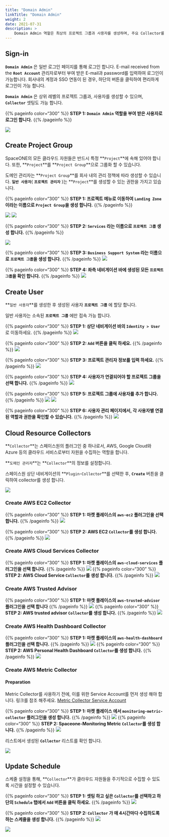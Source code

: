 ```yaml
---
title: "Domain Admin"
linkTitle: "Domain Admin"
weight: 2
date: 2021-07-31
description: >
    Domain Admin 역할은 최상의 프로젝트 그룹과 사용자를 생성하며, 주요 Collector를 셋팅 합니다. 
---
```


## Sign-in

**`Domain Admin`** 은 일반 로그인 페이지를 통해 로그인 합니다. E-mail received from the **`Root Account`** 관리자로부터 부여 받은 E-mail과 password를 입력하여 로그인이 가능합니다. 회사내의 계정과 SSO 연동이 된 경우, 하단의 버튼을 클릭하여 편리하게 로그인이 가능 합니다. 

**`Domain Admin`** 은 상위 레벨의 프로젝트 그룹과, 사용자를 생성할 수 있으며, **`Collector`** 셋팅도 가능 합니다. 

{{% pageinfo color=“300” %}}
**STEP 1: `Domain Admin` 역할을 부여 받은 사용자로 로그인 합니다.**
{{% /pageinfo %}}

![](/ko/docs/guides_v1/getting_started/domain-admin_img/Domain-Admin_image_01.png)

## Create Project Group

SpaceONE의 모든 클라우드 자원들은 반드시 특정 **`Project`**에 속해 있어야 합니다. 또한, **`Project`**를 **`Project Group`**으로 그룹화 할 수 있습니다. 

도메인 관리자는 **`Project Group`**를 회사 내의 관리 정책에 따라 생성할 수 있습니다.
**`일반 사용자`**( **`프로젝트 관리자`** )는 **`Project`**를 생성할 수 있는 권한을 가지고 있습니다.

{{% pageinfo color=“300” %}}
**STEP 1: 프로젝트 메뉴로 이동하여 `Landing Zone` 이라는 이름으로 `Project Group`을 생성 합니다.**
{{% /pageinfo %}}


![](/ko/docs/guides_v1/getting_started/domain-admin_img/Domain-Admin_image_02.png)
![](/ko/docs/guides_v1/getting_started/domain-admin_img/Domain-Admin_image_03.png)

{{% pageinfo color=“300” %}}
**STEP 2: `Services` 라는 이름으로 `프로젝트 그룹` 생성 합니다.**
{{% /pageinfo %}}

![](/ko/docs/guides_v1/getting_started/domain-admin_img/Domain-Admin_image_04.png)

{{% pageinfo color=“300” %}}
**STEP 3: `Business Support System` 라는 이름으로 `프로젝트 그룹`을 생성 합니다.**
{{% /pageinfo %}}
![](/ko/docs/guides_v1/getting_started/domain-admin_img/Domain-Admin_image_05.png)

{{% pageinfo color=“300” %}}
**STEP 4: 좌측 네비게이션 바에 생성된 모든 `프로젝트 그룹`을 확인 합니다.**
{{% /pageinfo %}}
![](/ko/docs/guides_v1/getting_started/domain-admin_img/Domain-Admin_image_06.png)

## Create User

**`일반 사용자`**를 생성한 후 생성된 사용자 **`프로젝트 그룹`** 에 할당 합니다.

일반 사용자는 소속된 **`프로젝트 그룹`** 에만 접속 가능 합니다.

{{% pageinfo color=“300” %}}
**STEP 1: 상단 네비게이션 바의 `Identity > User`** 로 이동하세요.
{{% /pageinfo %}}
![](/ko/docs/guides_v1/getting_started/domain-admin_img/Domain-Admin_image_07.png)

{{% pageinfo color=“300” %}}
**STEP 2: `Add` 버튼을 클릭 하세요.** 
{{% /pageinfo %}}
![](/ko/docs/guides_v1/getting_started/domain-admin_img/Domain-Admin_image_08.png)

{{% pageinfo color=“300” %}}
**STEP 3: 프로젝트 관리자 정보를 입력 하세요.** 
{{% /pageinfo %}}
![](/ko/docs/guides_v1/getting_started/domain-admin_img/Domain-Admin_image_09.png)

{{% pageinfo color=“300” %}}
**STEP 4: 사용자가 연결되어야 할 프로젝트 그룹을 선택 합니다.**
{{% /pageinfo %}}
![](/ko/docs/guides_v1/getting_started/domain-admin_img/Domain-Admin_image_10.png)

{{% pageinfo color=“300” %}}
**STEP 5: 프로젝트 그룹에 사용자를 추가 합니다.**
{{% /pageinfo %}}
![](/ko/docs/guides_v1/getting_started/domain-admin_img/Domain-Admin_image_11.png)
![](/ko/docs/guides_v1/getting_started/domain-admin_img/Domain-Admin_image_12.png)

{{% pageinfo color=“300” %}}
**STEP 6: 사용자 관리 페이지에서, 각 사용자별 연결된 역할과 권한을 확인할 수 있습니다.**
{{% /pageinfo %}}
![](/ko/docs/guides_v1/getting_started/domain-admin_img/Domain-Admin_image_13.png)


## Cloud Resource Collectors

**`Collector`**는 스페이스원의 플러그인 중 하나로서, AWS, Google Cloud와 Azure 등의 클라우드 서비스로부터 자원을 수집하는 역할을 합니다.

**`도메인 관리자`**는 **`Collector`**의 정보를 설정합니다.

스페이스원 상단 네비게이션의 **`Plugin`-`Collector`**를 선택한 후, **`Create`** 버튼을 클릭하여 collector를 생성 합니다.

![](/ko/docs/guides_v1/getting_started/domain-admin_img/Domain-Admin_image_14.png)


### **Create AWS EC2 Collector**
{{% pageinfo color=“300” %}}
**STEP 1: 마켓 플레이스의 `aws-ec2` 플러그인을 선택 합니다.**
{{% /pageinfo %}}
![](/ko/docs/guides_v1/getting_started/domain-admin_img/Domain-Admin_image_15.png)

{{% pageinfo color=“300” %}}
**STEP 2: AWS EC2 `Collector`를 생성 합니다.**
{{% /pageinfo %}}
![](/ko/docs/guides_v1/getting_started/domain-admin_img/Domain-Admin_image_16.png)


### **Create AWS Cloud Services Collector**
{{% pageinfo color=“300” %}}
**STEP 1: 마켓 플레이스의 `aws-cloud-services` 플러그인을 선택 합니다.**
{{% /pageinfo %}}
![](/ko/docs/guides_v1/getting_started/domain-admin_img/Domain-Admin_image_17.png)
{{% pageinfo color=“300” %}}  
**STEP 2: AWS Cloud Service `Collector`를 생성 합니다.** 
{{% /pageinfo %}}
![](/ko/docs/guides_v1/getting_started/domain-admin_img/Domain-Admin_image_18.png)


### **Create AWS Trusted Advisor**
{{% pageinfo color=“300” %}}
**STEP 1: 마켓 플레이스의 `aws-trusted-advisor` 플러그인을 선택 합니다**
{{% /pageinfo %}}
![](/ko/docs/guides_v1/getting_started/domain-admin_img/Domain-Admin_image_19.png)
{{% pageinfo color=“300” %}}
**STEP 2: AWS trusted advisor `Collector`를 생성 합니다.** 
{{% /pageinfo %}}
![](/ko/docs/guides_v1/getting_started/domain-admin_img/Domain-Admin_image_20.png)


### **Create AWS Health Dashboard Collector**
{{% pageinfo color=“300” %}}
**STEP 1: 마켓 플레이스의 `aws-health-dashboard` 플러그인을 선택 합니다.**
{{% /pageinfo %}}
![](/ko/docs/guides_v1/getting_started/domain-admin_img/Domain-Admin_image_21.png)
{{% pageinfo color=“300” %}}
**STEP 2: AWS Personal Health Dashboard `Collector`를 생성 합니다.** 
{{% /pageinfo %}}
![](/ko/docs/guides_v1/getting_started/domain-admin_img/Domain-Admin_image_22.png)


### **Create AWS Metric Collector**

#### Preparation

Metric Collector를 사용하기 전에, 이를 위한 Service Account를 먼저 생성 해야 합니다.
링크를 참조 해주세요. [Metric Collector Service Account](/ko/docs/guides_v1/getting_started/metric-collector-quick-start/)


{{% pageinfo color=“300” %}}
**STEP 1: 마켓 플레이스 에서 `monitoring-metric-collector` 플러그인을 생성 합니다.**
{{% /pageinfo %}}
![](/ko/docs/guides_v1/getting_started/domain-admin_img/Domain-Admin_image_23.png)
{{% pageinfo color=“300” %}}
**STEP 2: Spaceone-Monitoring Metric `Collector`를 생성 합니다.** 
{{% /pageinfo %}}
![](/ko/docs/guides_v1/getting_started/domain-admin_img/Domain-Admin_image_24.png)

리스트에서 생성된 **`Collector`** 리스트를 확인 합니다.

![](/ko/docs/guides_v1/getting_started/domain-admin_img/Domain-Admin_image_25.png)

## Update Schedule

스케줄 설정을 통해, **`Collector`**가 클라우드 자원들을 주기적으로 수집할 수 있도록 시간을 설정할 수 있습니다.

{{% pageinfo color=“300” %}}
**STEP 1: 셋팅 하고 싶은 `Collector`를 선택하고 하단의 `Schedule` 탭에서 `Add` 버튼을 클릭 하세요.**
{{% /pageinfo %}}
![](/ko/docs/guides_v1/getting_started/domain-admin_img/Domain-Admin_image_26.png)

{{% pageinfo color=“300” %}}
**STEP 2: `Collector` 가 매 4시간마다 수집하도록 하는 스케줄을 생성 합니다.**
{{% /pageinfo %}}
![](/ko/docs/guides_v1/getting_started/domain-admin_img/Domain-Admin_image_27.png)

![](/ko/docs/guides_v1/getting_started/domain-admin_img/Domain-Admin_image_28.png)
